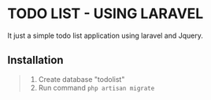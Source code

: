 # TODO LIST - USING LARAVEL

It just a simple todo list application using laravel and Jquery.

## Installation
> 1. Create database "todolist"
> 2. Run command `php artisan migrate`
